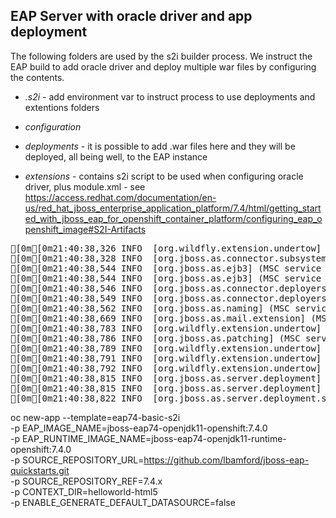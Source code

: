## EAP Server with oracle driver and app deployment

The following folders are used by the s2i builder process. We instruct the EAP build to add oracle driver and deploy multiple war files by configuring the contents.

*  *.s2i* - add environment var to instruct process to use deployments and extentions folders

*  *configuration*

*  *deployments* - it is possible to add .war files here and they will be deployed, all being well, to the EAP instance

*  *extensions* - contains s2i script to be used when configuring oracle driver, plus module.xml - see https://access.redhat.com/documentation/en-us/red_hat_jboss_enterprise_application_platform/7.4/html/getting_started_with_jboss_eap_for_openshift_container_platform/configuring_eap_openshift_image#S2I-Artifacts


<pre>
[0m[0m21:40:38,326 INFO  [org.wildfly.extension.undertow] (MSC service thread 1-1) WFLYUT0003: Undertow 2.2.12.Final-redhat-00001 starting
[0m[0m21:40:38,328 INFO  [org.jboss.as.connector.subsystems.datasources] (ServerService Thread Pool -- 42) WFLYJCA0004: Deploying JDBC-compliant driver class oracle.jdbc.OracleDriver (version 11.2)
[0m[0m21:40:38,544 INFO  [org.jboss.as.ejb3] (MSC service thread 1-1) WFLYEJB0482: Strict pool mdb-strict-max-pool is using a max instance size of 4 (per class), which is derived from the number of CPUs on this host.
[0m[0m21:40:38,544 INFO  [org.jboss.as.ejb3] (MSC service thread 1-1) WFLYEJB0481: Strict pool slsb-strict-max-pool is using a max instance size of 16 (per class), which is derived from thread worker pool sizing.
[0m[0m21:40:38,546 INFO  [org.jboss.as.connector.deployers.jdbc] (MSC service thread 1-1) WFLYJCA0018: Started Driver service with driver-name = oracle
[0m[0m21:40:38,549 INFO  [org.jboss.as.connector.deployers.jdbc] (MSC service thread 1-1) WFLYJCA0018: Started Driver service with driver-name = h2
[0m[0m21:40:38,562 INFO  [org.jboss.as.naming] (MSC service thread 1-2) WFLYNAM0003: Starting Naming Service
[0m[0m21:40:38,669 INFO  [org.jboss.as.mail.extension] (MSC service thread 1-2) WFLYMAIL0001: Bound mail session [java:jboss/mail/Default]
[0m[0m21:40:38,783 INFO  [org.wildfly.extension.undertow] (MSC service thread 1-2) WFLYUT0012: Started server default-server.
[0m[0m21:40:38,786 INFO  [org.jboss.as.patching] (MSC service thread 1-2) WFLYPAT0050: JBoss EAP cumulative patch ID is: base, one-off patches include: none
[0m[0m21:40:38,789 INFO  [org.wildfly.extension.undertow] (MSC service thread 1-2) WFLYUT0006: Undertow HTTP listener default listening on 0.0.0.0:8080
[0m[0m21:40:38,791 INFO  [org.wildfly.extension.undertow] (MSC service thread 1-2) Queuing requests.
[0m[0m21:40:38,792 INFO  [org.wildfly.extension.undertow] (MSC service thread 1-2) WFLYUT0018: Host default-host starting
[0m[0m21:40:38,815 INFO  [org.jboss.as.server.deployment] (MSC service thread 1-2) WFLYSRV0027: Starting deployment of "ROOT.war" (runtime-name: "ROOT.war")
[0m[0m21:40:38,815 INFO  [org.jboss.as.server.deployment] (MSC service thread 1-1) WFLYSRV0027: Starting deployment of "helloworld.war" (runtime-name: "helloworld.war")
[0m[0m21:40:38,822 INFO  [org.jboss.as.server.deployment.scanner] (MSC service thread 1-1) WFLYDS0013: Started FileSystemDeploymentService for directory /opt/eap/standa
</pre>


oc new-app --template=eap74-basic-s2i \
 -p EAP_IMAGE_NAME=jboss-eap74-openjdk11-openshift:7.4.0 \
 -p EAP_RUNTIME_IMAGE_NAME=jboss-eap74-openjdk11-runtime-openshift:7.4.0 \
 -p SOURCE_REPOSITORY_URL=https://github.com/lbamford/jboss-eap-quickstarts.git \
 -p SOURCE_REPOSITORY_REF=7.4.x \
 -p CONTEXT_DIR=helloworld-html5 \
 -p ENABLE_GENERATE_DEFAULT_DATASOURCE=false
 
 
 
